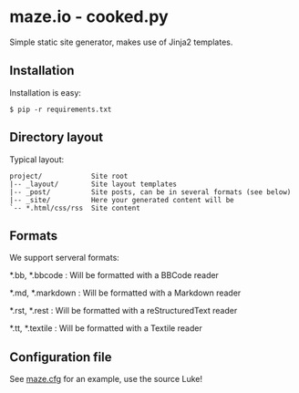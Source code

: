maze.io - cooked.py
===================

Simple static site generator, makes use of Jinja2 templates.


Installation
------------

Installation is easy:

    $ pip -r requirements.txt


Directory layout
----------------

Typical layout:

    project/            Site root
    |-- _layout/        Site layout templates
    |-- _post/          Site posts, can be in several formats (see below)
    |-- _site/          Here your generated content will be
    `-- *.html/css/rss  Site content


Formats
-------

We support serveral formats:

*.bb, *.bbcode
:       Will be formatted with a BBCode reader

*.md, *.markdown
:       Will be formatted with a Markdown reader

*.rst, *.rest
:       Will be formatted with a reStructuredText reader

*.tt, *.textile
:       Will be formatted with a Textile reader


Configuration file
------------------

See [maze.cfg](https://github.com/tehmaze/maze.io/blob/master/maze.cfg) for an
example, use the source Luke!
